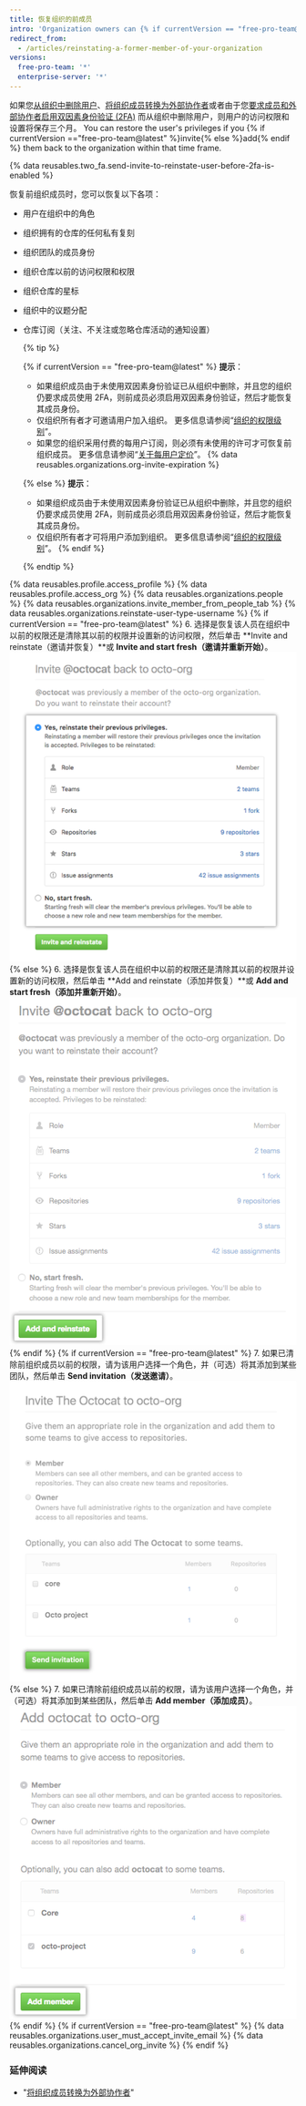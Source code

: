 ```yaml
---
title: 恢复组织的前成员
intro: 'Organization owners can {% if currentVersion == "free-pro-team@latest" %}invite former organization members to rejoin{% else %}add former members to{% endif%} your organization, and choose whether to restore the person''s former role, access permissions, forks, and settings.'
redirect_from:
  - /articles/reinstating-a-former-member-of-your-organization
versions:
  free-pro-team: '*'
  enterprise-server: '*'
---
```


如果您[从组织中删除用户](/articles/removing-a-member-from-your-organization)、[将组织成员转换为外部协作者](/articles/converting-an-organization-member-to-an-outside-collaborator)或者由于您[要求成员和外部协作者启用双因素身份验证 (2FA)](/articles/requiring-two-factor-authentication-in-your-organization) 而从组织中删除用户，则用户的访问权限和设置将保存三个月。 You can restore the user's privileges if you {% if currentVersion =="free-pro-team@latest" %}invite{% else %}add{% endif %} them back to the organization within that time frame.

{% data reusables.two_fa.send-invite-to-reinstate-user-before-2fa-is-enabled %}

恢复前组织成员时，您可以恢复以下各项：
 - 用户在组织中的角色
 - 组织拥有的仓库的任何私有复刻
 - 组织团队的成员身份
 - 组织仓库以前的访问权限和权限
 - 组织仓库的星标
 - 组织中的议题分配
 - 仓库订阅（关注、不关注或忽略仓库活动的通知设置）

    {% tip %}

    {% if currentVersion == "free-pro-team@latest" %}
    **提示**：
    - 如果组织成员由于未使用双因素身份验证已从组织中删除，并且您的组织仍要求成员使用 2FA，则前成员必须启用双因素身份验证，然后才能恢复其成员身份。
    - 仅组织所有者才可邀请用户加入组织。 更多信息请参阅“[组织的权限级别](/articles/permission-levels-for-an-organization)”。
    - 如果您的组织采用付费的每用户订阅，则必须有未使用的许可才可恢复前组织成员。 更多信息请参阅“[关于每用户定价](/articles/about-per-user-pricing)”。 {% data reusables.organizations.org-invite-expiration %}

   {% else %}
    **提示**：
    - 如果组织成员由于未使用双因素身份验证已从组织中删除，并且您的组织仍要求成员使用 2FA，则前成员必须启用双因素身份验证，然后才能恢复其成员身份。
    - 仅组织所有者才可将用户添加到组织。 更多信息请参阅“[组织的权限级别](/articles/permission-levels-for-an-organization)”。
   {% endif %}

   {% endtip %}

{% data reusables.profile.access_profile %}
{% data reusables.profile.access_org %}
{% data reusables.organizations.people %}
{% data reusables.organizations.invite_member_from_people_tab %}
{% data reusables.organizations.reinstate-user-type-username %}
{% if currentVersion == "free-pro-team@latest" %}
6. 选择是恢复该人员在组织中以前的权限还是清除其以前的权限并设置新的访问权限，然后单击 **Invite and reinstate（邀请并恢复）**或 **Invite and start fresh（邀请并重新开始）**。 ![选择是否恢复信息](/assets/images/help/organizations/choose_whether_to_restore_org_member_info.png)
{% else %}
6. 选择是恢复该人员在组织中以前的权限还是清除其以前的权限并设置新的访问权限，然后单击 **Add and reinstate（添加并恢复）**或 **Add and start fresh（添加并重新开始）**。 ![选择是否恢复权限](/assets/images/help/organizations/choose_whether_to_restore_org_member_info_ghe.png)
{% endif %}
{% if currentVersion == "free-pro-team@latest" %}
7. 如果已清除前组织成员以前的权限，请为该用户选择一个角色，并（可选）将其添加到某些团队，然后单击 **Send invitation（发送邀请）**。 ![角色和团队选项及发送邀请按钮](/assets/images/help/organizations/add-role-send-invitation.png)
{% else %}
7. 如果已清除前组织成员以前的权限，请为该用户选择一个角色，并（可选）将其添加到某些团队，然后单击 **Add member（添加成员）**。 ![角色和团队选项及添加成员按钮](/assets/images/help/organizations/add-role-add-member.png)
{% endif %}
{% if currentVersion == "free-pro-team@latest" %}
{% data reusables.organizations.user_must_accept_invite_email %} {% data reusables.organizations.cancel_org_invite %}
{% endif %}

### 延伸阅读

- "[将组织成员转换为外部协作者](/articles/converting-an-organization-member-to-an-outside-collaborator)"
